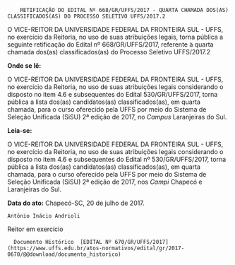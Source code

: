         RETIFICAÇÃO DO EDITAL Nº 668/GR/UFFS/2017 - QUARTA CHAMADA DOS(AS) CLASSIFICADOS(AS) DO PROCESSO SELETIVO UFFS/2017.2  

O VICE-REITOR DA UNIVERSIDADE FEDERAL DA FRONTEIRA SUL - UFFS, no exercício da Reitoria, no uso de suas atribuições legais, torna pública a seguinte retificação do Edital nº 668/GR/UFFS/2017, referente à quarta chamada dos(as) classificados(as) do Processo Seletivo UFFS/2017.2

  

 **Onde se lê:**

  O VICE-REITOR DA UNIVERSIDADE FEDERAL DA FRONTEIRA SUL - UFFS, no exercício da Reitoria, no uso de suas atribuições legais considerando o disposto no item 4.6 e subsequentes do Edital 530/GR/UFFS/2017, torna pública a lista dos(as) candidatos(as) classificados(as), em quarta chamada, para o curso oferecido pela UFFS por meio do Sistema de Seleção Unificada (SiSU) 2ª edição de 2017, no *Campus* Laranjeiras do Sul.

  

 **Leia-se:**

  

 O VICE-REITOR DA UNIVERSIDADE FEDERAL DA FRONTEIRA SUL - UFFS, no exercício da Reitoria, no uso de suas atribuições legais considerando o disposto no item 4.6 e subsequentes do Edital nº 530/GR/UFFS/2017, torna pública a lista dos(as) candidatos(as) classificados(as), em quarta chamada, para o curso oferecido pela UFFS por meio do Sistema de Seleção Unificada (SiSU) 2ª edição de 2017, nos *Campi* Chapecó e Laranjeiras do Sul.

   **Data do ato:** Chapecó-SC, 20 de julho de 2017.   
 

    Antônio Inácio Andrioli   
 Reitor em exercício 

      Documento Histórico  [EDITAL Nº 670/GR/UFFS/2017](https://www.uffs.edu.br/atos-normativos/edital/gr/2017-0670/@@download/documento_historico)     
      